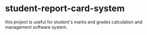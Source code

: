 # student-report-card-system
this project is useful for student's marks and grades calculation and management software system.
